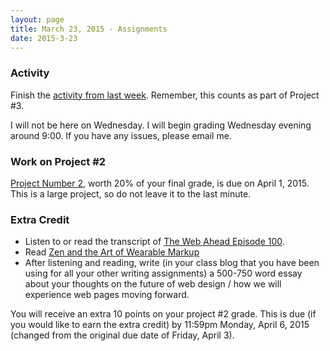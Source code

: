 ```yaml
---
layout: page
title: March 23, 2015 - Assignments
date: 2015-3-23
---
```


### Activity

Finish the [activity from last week](../_posts/2015-03-18-wordpress-part2.html).  Remember, this counts as part of Project #3.

I will not be here on Wednesday.  I will begin grading Wednesday evening around 9:00.  If you have any issues, please email me.

### Work on Project #2

[Project Number 2](2015-03-04-project2.html), worth 20% of your final grade, is due on April 1, 2015.  This is a large project, so do not leave it to the last minute.

### Extra Credit

- Listen to or read the transcript of [The Web Ahead Episode 100](http://thewebahead.net/100).
- Read [Zen and the Art of Wearable Markup](https://the-pastry-box-project.net/jeffrey-zeldman/2015-march-21)
- After listening and reading, write (in your class blog that you have been using for all your other writing assignments) a 500-750 word essay about your thoughts on the future of web design / how we will experience web pages moving forward.

You will receive an extra 10 points on your project #2 grade.  This is due (if you would like to earn the extra credit) by 11:59pm Monday, April 6, 2015 (changed from the original due date of Friday, April 3).